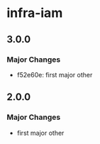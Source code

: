 # infra-iam

## 3.0.0

### Major Changes

- f52e60e: first major other

## 2.0.0

### Major Changes

- first major other
